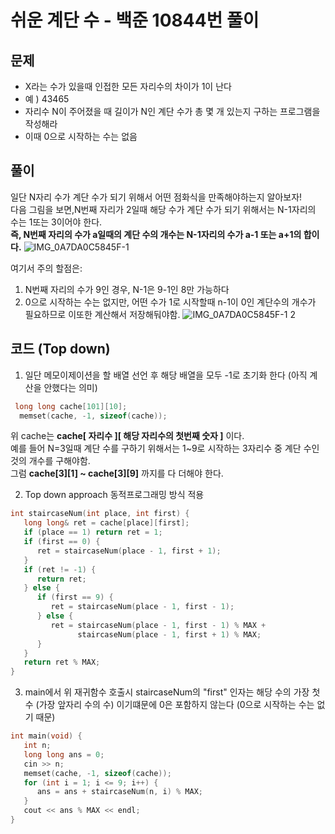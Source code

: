 # 쉬운 계단 수 - 백준 10844번 풀이 
 
## 문제 
- X라는 수가 있을때 인접한 모든 자리수의 차이가 1이 난다
- 예 ) 43465 
- 자리수 N이 주어졌을 때 길이가 N인 계단 수가 총 몇 개 있는지 구하는 프로그램을 작성해라 
- 이때 0으로 시작하는 수는 없음 

## 풀이 
일단 N자리 수가 계단 수가 되기 위해서 어떤 점화식을 만족해야하는지 알아보자!   
다음 그림을 보면,N번째 자리가 2일때 해당 수가 계단 수가 되기 위해서는 N-1자리의 수는 1또는 3이어야 한다.   
__즉, N번째 자리의 수가 a일때의 계단 수의 개수는 N-1자리의 수가 a-1 또는 a+1의 합이다.__ 
![IMG_0A7DA0C5845F-1](https://user-images.githubusercontent.com/52744390/110697419-acda6600-822f-11eb-8f06-3d39de9489db.jpeg)
   
여기서 주의 할점은: 
1. N번째 자리의 수가 9인 경우, N-1은 9-1인 8만 가능하다 
2. 0으로 시작하는 수는 없지만, 어떤 수가 1로 시작할때 n-1이 0인 계단수의 개수가 필요하므로 이또한 계산해서 저장해둬야함. 
![IMG_0A7DA0C5845F-1 2](https://user-images.githubusercontent.com/52744390/110697412-aa780c00-822f-11eb-8a9d-a532f29e14fc.jpeg)
   
## 코드 (Top down) 
1. 일단 메모이제이션을 할 배열 선언 후 해당 배열을 모두 -1로 초기화 한다 (아직 계산을 안했다는 의미) 
```cpp
 long long cache[101][10];
  memset(cache, -1, sizeof(cache));
```
위 cache는 __cache[ 자리수 ][ 해당 자리수의 첫번째 숫자 ]__ 이다.   
예를 들어 N=3일때 계단 수를 구하기 위해서는 1~9로 시작하는 3자리수 중 계단 수인 것의 개수를 구해야함.   
그럼 __cache[3][1] ~ cache[3][9]__ 까지를 다 더해야 한다. 
   
2. Top down approach 동적프로그래밍 방식 적용 
```cpp
int staircaseNum(int place, int first) {
   long long& ret = cache[place][first];
   if (place == 1) return ret = 1;
   if (first == 0) {
      ret = staircaseNum(place - 1, first + 1);
   }
   if (ret != -1) {
      return ret;
   } else {
      if (first == 9) {
         ret = staircaseNum(place - 1, first - 1);
      } else {
         ret = staircaseNum(place - 1, first - 1) % MAX +
               staircaseNum(place - 1, first + 1) % MAX;
      }
   }
   return ret % MAX;
}
```
   
3. main에서 위 재귀함수 호출시 staircaseNum의 "first" 인자는 해당 수의 가장 첫 수 (가장 앞자리 수의 수) 이기떄문에 0은 포함하지 않는다 (0으로 시작하는 수는 없기 때문) 
```cpp
int main(void) {
   int n;
   long long ans = 0;
   cin >> n;
   memset(cache, -1, sizeof(cache));
   for (int i = 1; i <= 9; i++) {
      ans = ans + staircaseNum(n, i) % MAX;
   }
   cout << ans % MAX << endl;
}
```


